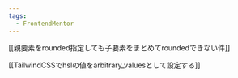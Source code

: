 ```yaml
---
tags:
  - FrontendMentor
---
```

[[親要素をrounded指定しても子要素をまとめてroundedできない件]]

[[TailwindCSSでhslの値をarbitrary_valuesとして設定する]]